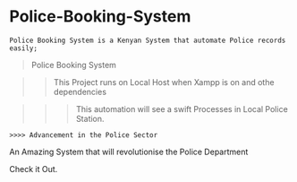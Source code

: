 # Police-Booking-System

    Police Booking System is a Kenyan System that automate Police records easily;



> Police Booking System

>> This Project runs on Local Host when Xampp is on and othe dependencies

   >>> This automation will see a swift Processes in Local Police Station.

    >>>> Advancement in the Police Sector 
    

An Amazing  System that will revolutionise the Police Department







          
Check it Out.
